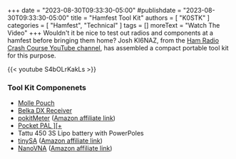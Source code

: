 +++
date = "2023-08-30T09:33:30-05:00"
#publishdate = "2023-08-30T09:33:30-05:00"
title = "Hamfest Tool Kit"
authors = [ "K0STK" ]
categories = [ "Hamfest", "Technical" ]
tags = []
moreText = "Watch The Video"
+++
Wouldn't it be nice to test out radios and components at a hamfest
before bringing them home? Josh KI6NAZ, from the
[Ham Radio Crash Course YouTube channel](https://www.youtube.com/@HamRadioCrashCourse),
has assembled a compact portable tool kit for
this purpose.

<!--more-->

{{< youtube S4bOLrKakLs >}}

### Tool Kit Componenets

* [Molle Pouch](https://www.amazon.com/dp/B09KV156K6/?ref=idea_lv_dp_vv_d)
* [Belka DX Receiver](https://belrig.by/belka-DX)
* [pokitMeter](https://shop.pokitmeter.com/products/pokitmeter) ([Amazon affiliate link](https://www.amazon.com/dp/B07PR97N8B/?ref=idea_lv_dp_vv_d))
* [Pocket PAL \]\[+](https://qrpme.com/?p=product&id=PAL3)
* Tattu 450 3S Lipo battery with PowerPoles
* [tinySA](https://tinysa.org/wiki/pmwiki.php?n=Main.Buying) ([Amazon affiliate link](https://www.amazon.com/dp/B093DKVWVV/?ref=idea_lv_dp_vv_d))
* [NanoVNA](https://nanovna.com/?page_id=121) ([Amazon affiliate link](https://www.amazon.com/dp/B07T6LXNTV/?ref=idea_lv_dp_vv_d))
